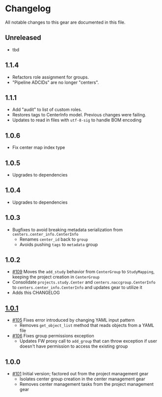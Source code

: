 # Changelog

All notable changes to this gear are documented in this file.

## Unreleased

* tbd

## 1.1.4

* Refactors role assignment for groups.
* "Pipeline ADCIDs" are no longer "centers".

## 1.1.1

* Add "audit" to list of custom roles.
* Restores tags to CenterInfo model. Previous changes were failing.
* Updates to read in files with `utf-8-sig` to handle BOM encoding

## 1.0.6
* Fix center map index type
  
## 1.0.5

* Upgrades to dependencies
  
## 1.0.4

* Upgrades to dependencies

## 1.0.3

* Bugfixes to avoid breaking metadata serialization from `centers.center_info.CenterInfo`
    * Renames `center_id` back to `group`
    * Avoids pushing `tags` to `metadata` group

## 1.0.2

* [#109](https://github.com/naccdata/flywheel-gear-extensions/pull/109) Moves the `add_study` behavior from `CenterGroup` to `StudyMapping`, keeping the project creation in `CenterGroup`
* Consolidate `projects.study.Center` and `centers.naccgroup.CenterInfo` to `centers.center_info.CenterInfo` and updates gear to utilize it
* Adds this CHANGELOG

## [1.0.1](https://github.com/naccdata/flywheel-gear-extensions/commit/aa620caf2b6ce8451bdccd1e3719ea2ddeb1d95c)

* [#105](https://github.com/naccdata/flywheel-gear-extensions/pull/105) Fixes error introduced by changing YAML input pattern
    * Removes `get_object_list` method that reads objects from a YAML file
* [#106](https://github.com/naccdata/flywheel-gear-extensions/pull/106) Fixes group permissions exception
    * Updates FW proxy call to `add_group` that can throw exception if user doesn't have permission to access the existing group

## 1.0.0

* [#101](https://github.com/naccdata/flywheel-gear-extensions/pull/101) Initial version; factored out from the project management gear
    * Isolates center group creation in the center management gear
    * Removes center management tasks from the project management gear
